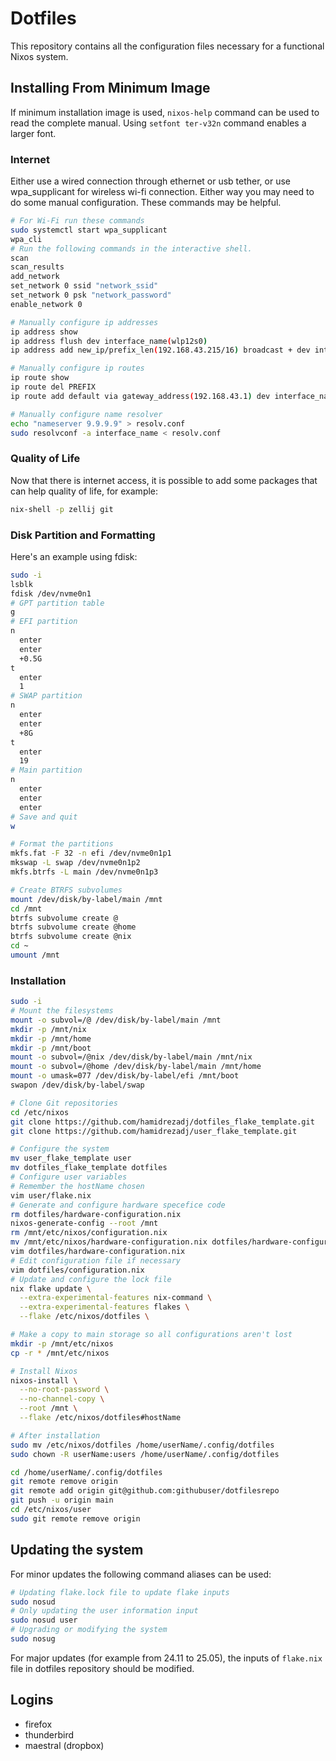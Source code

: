 # Dotfiles
This repository contains all the configuration files necessary for a functional Nixos system.
## Installing From Minimum Image
If minimum installation image is used, `nixos-help` command can be used to read the complete manual.
Using `setfont ter-v32n` command enables a larger font.
### Internet
Either use a wired connection through ethernet or usb tether, or use wpa_supplicant for wireless wi-fi connection. Either way you may need to do some manual configuration. These commands may be helpful.
```sh
# For Wi-Fi run these commands
sudo systemctl start wpa_supplicant
wpa_cli
# Run the following commands in the interactive shell.
scan
scan_results
add_network
set_network 0 ssid "network_ssid"
set_network 0 psk "network_password"
enable_network 0

# Manually configure ip addresses
ip address show
ip address flush dev interface_name(wlp12s0)
ip address add new_ip/prefix_len(192.168.43.215/16) broadcast + dev interface_name

# Manually configure ip routes
ip route show
ip route del PREFIX
ip route add default via gateway_address(192.168.43.1) dev interface_name

# Manually configure name resolver
echo "nameserver 9.9.9.9" > resolv.conf
sudo resolvconf -a interface_name < resolv.conf
```
### Quality of Life
Now that there is internet access, it is possible to add some packages that can help quality of life, for example:
```sh
nix-shell -p zellij git
```
### Disk Partition and Formatting
Here's an example using fdisk:
```sh
sudo -i
lsblk
fdisk /dev/nvme0n1
# GPT partition table
g
# EFI partition
n
  enter
  enter
  +0.5G
t
  enter
  1
# SWAP partition
n
  enter
  enter
  +8G
t
  enter
  19
# Main partition
n
  enter
  enter
  enter
# Save and quit
w

# Format the partitions
mkfs.fat -F 32 -n efi /dev/nvme0n1p1
mkswap -L swap /dev/nvme0n1p2
mkfs.btrfs -L main /dev/nvme0n1p3

# Create BTRFS subvolumes
mount /dev/disk/by-label/main /mnt
cd /mnt
btrfs subvolume create @
btrfs subvolume create @home
btrfs subvolume create @nix
cd ~
umount /mnt
```

### Installation
```sh
sudo -i
# Mount the filesystems
mount -o subvol=/@ /dev/disk/by-label/main /mnt
mkdir -p /mnt/nix
mkdir -p /mnt/home
mkdir -p /mnt/boot
mount -o subvol=/@nix /dev/disk/by-label/main /mnt/nix
mount -o subvol=/@home /dev/disk/by-label/main /mnt/home
mount -o umask=077 /dev/disk/by-label/efi /mnt/boot
swapon /dev/disk/by-label/swap

# Clone Git repositories
cd /etc/nixos
git clone https://github.com/hamidrezadj/dotfiles_flake_template.git
git clone https://github.com/hamidrezadj/user_flake_template.git

# Configure the system
mv user_flake_template user
mv dotfiles_flake_template dotfiles
# Configure user variables
# Remember the hostName chosen
vim user/flake.nix
# Generate and configure hardware specefice code
rm dotfiles/hardware-configuration.nix
nixos-generate-config --root /mnt
rm /mnt/etc/nixos/configuration.nix
mv /mnt/etc/nixos/hardware-configuration.nix dotfiles/hardware-configuration.nix
vim dotfiles/hardware-configuration.nix
# Edit configuration file if necessary
vim dotfiles/configuration.nix
# Update and configure the lock file
nix flake update \
  --extra-experimental-features nix-command \
  --extra-experimental-features flakes \
  --flake /etc/nixos/dotfiles \

# Make a copy to main storage so all configurations aren't lost
mkdir -p /mnt/etc/nixos
cp -r * /mnt/etc/nixos

# Install Nixos
nixos-install \
  --no-root-password \
  --no-channel-copy \
  --root /mnt \
  --flake /etc/nixos/dotfiles#hostName

# After installation
sudo mv /etc/nixos/dotfiles /home/userName/.config/dotfiles
sudo chown -R userName:users /home/userName/.config/dotfiles

cd /home/userName/.config/dotfiles
git remote remove origin
git remote add origin git@github.com:githubuser/dotfilesrepo
git push -u origin main
cd /etc/nixos/user
sudo git remote remove origin
```

## Updating the system
For minor updates the following command aliases can be used:
```sh
# Updating flake.lock file to update flake inputs
sudo nosud
# Only updating the user information input
sudo nosud user
# Upgrading or modifying the system
sudo nosug
```
For major updates (for example from 24.11 to 25.05), the inputs of `flake.nix` file in dotfiles repository should be modified.

## Logins
- firefox
- thunderbird
- maestral (dropbox)
